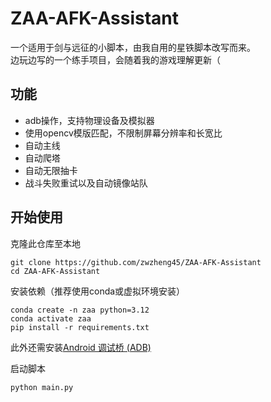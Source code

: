 # ZAA-AFK-Assistant
一个适用于剑与远征的小脚本，由我自用的星铁脚本改写而来。   
边玩边写的一个练手项目，会随着我的游戏理解更新（   
## 功能
- adb操作，支持物理设备及模拟器
- 使用opencv模版匹配，不限制屏幕分辨率和长宽比
- 自动主线
- 自动爬塔
- 自动无限抽卡
- 战斗失败重试以及自动镜像站队
## 开始使用
克隆此仓库至本地   
```
git clone https://github.com/zwzheng45/ZAA-AFK-Assistant
cd ZAA-AFK-Assistant
```  
安装依赖（推荐使用conda或虚拟环境安装）
```
conda create -n zaa python=3.12
conda activate zaa
pip install -r requirements.txt
```
此外还需安装[Android 调试桥 (ADB)](https://source.android.google.cn/docs/setup/build/adb)   

启动脚本  
```
python main.py
```